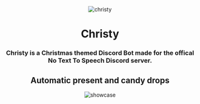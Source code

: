 <p align="center">
   <img src="https://raw.githubusercontent.com/JayyDoesDev/christy/main/.github/assets/christy.png?token=GHSAT0AAAAAACFELDBIVHWATW7M43JOPBJYZJ5LIMA" alt="christy" >
</p>
<h1 align="center">Christy</h1>
<h3 align="center"> Christy is a Christmas themed Discord Bot made for the offical No Text To Speech Discord server.</h3>

<h2 align="center">Automatic present and candy drops</h2>
<p align="center">
   <img src="https://github.com/JayyDoesDev/christy/blob/main/.github/assets/Discord_GArwcAEKHt.gif" alt="showcase" >
</p>